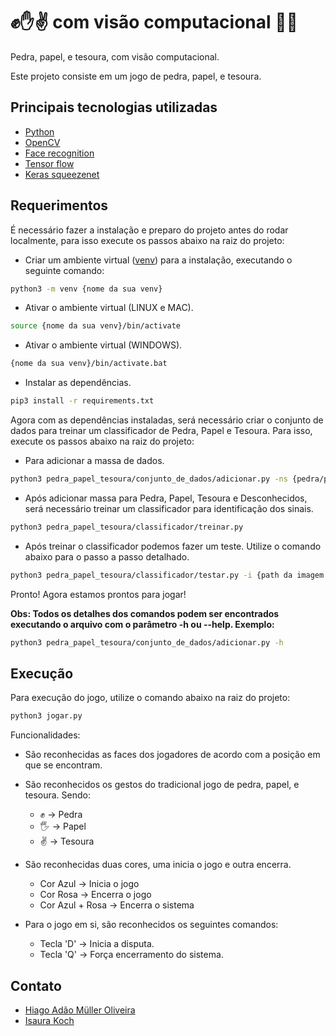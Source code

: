# ✊✋✌️ com visão computacional 🙆‍♂️

Pedra, papel, e tesoura, com visão computacional.

Este projeto consiste em um jogo de pedra, papel, e tesoura.

## Principais tecnologias utilizadas
 - [Python](https://www.python.org/)
 - [OpenCV](https://opencv.org/)
 - [Face recognition](https://github.com/ageitgey/face_recognition)
 - [Tensor flow](https://www.tensorflow.org/?hl=pt-br)
 - [Keras squeezenet](https://pypi.org/project/keras_squeezenet/)
 
## Requerimentos
É necessário fazer a instalação e preparo do projeto antes do rodar localmente, para isso execute os passos abaixo na raiz do projeto:

- Criar um ambiente virtual ([venv](https://docs.python.org/3/library/venv.html)) para a instalação, executando o seguinte comando:
```sh
python3 -m venv {nome da sua venv}
```
- Ativar o ambiente virtual (LINUX e MAC).
```bash
source {nome da sua venv}/bin/activate
```
- Ativar o ambiente virtual (WINDOWS).
```bash
{nome da sua venv}/bin/activate.bat
```
- Instalar as dependências.
```sh
pip3 install -r requirements.txt
```

Agora com as dependências instaladas, será necessário criar o conjunto de dados para treinar um classificador de Pedra, Papel e Tesoura.
Para isso, execute os passos abaixo na raiz do projeto:

- Para adicionar a massa de dados.
```sh
python3 pedra_papel_tesoura/conjunto_de_dados/adicionar.py -ns {pedra/papel/tesoura/desconhecido} -q {quantidade de capturas}
```

- Após adicionar massa para Pedra, Papel, Tesoura e Desconhecidos, será necessário treinar um classificador para identificação dos sinais.
```sh
python3 pedra_papel_tesoura/classificador/treinar.py
```

- Após treinar o classificador podemos fazer um teste. Utilize o comando abaixo para o passo a passo detalhado.
```sh
python3 pedra_papel_tesoura/classificador/testar.py -i {path da imagem a ser testada}
```

Pronto! Agora estamos prontos para jogar!

**Obs: Todos os detalhes dos comandos podem ser encontrados executando o arquivo com o parâmetro -h ou --help. Exemplo:**
```sh
python3 pedra_papel_tesoura/conjunto_de_dados/adicionar.py -h
```

## Execução

Para execução do jogo, utilize o comando abaixo na raiz do projeto:

```sh
python3 jogar.py
```

Funcionalidades:

- São reconhecidas as faces dos jogadores de acordo com a posição em que se encontram.
- São reconhecidos os gestos do tradicional jogo de pedra, papel, e tesoura. Sendo:
  - ✊ -> Pedra
  - 🖐 -> Papel
  - ✌️ -> Tesoura

- São reconhecidas duas cores, uma inicia o jogo e outra encerra.
  - Cor Azul -> Inicia o jogo
  - Cor Rosa -> Encerra o jogo
  - Cor Azul + Rosa -> Encerra o sistema

- Para o jogo em si, são reconhecidos os seguintes comandos:
  - Tecla 'D' -> Inicia a disputa.
  - Tecla 'Q' -> Força encerramento do sistema.
 
## Contato

- [Hiago Adão Müller Oliveira](https://www.linkedin.com/in/hiago-adão-müller-oliveira-b223b1161)
- [Isaura Koch](https://www.linkedin.com/in/isaura-koch-a3a990169/)
 
